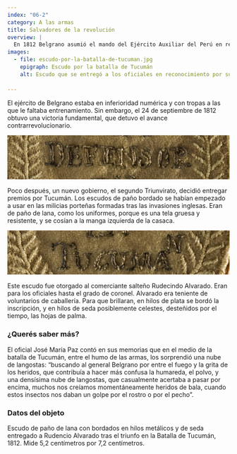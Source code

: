 ```yaml
---
index: "06-2"
category: A las armas
title: Salvadores de la revolución
overview: |
  En 1812 Belgrano asumió el mando del Ejército Auxiliar del Perú en retirada, perseguido por los enemigos. Belgrano ordenó dejar tierra arrasada en Jujuy, marchar con su población y recursos hasta un punto donde resistir. El Triunvirato le ordenó retroceder hasta Córdoba. Pero con apoyo local, Belgrano decidió resistir en Tucumán.
images:
  - file: escudo-por-la-batalla-de-tucuman.jpg
    epigraph: Escudo por la batalla de Tucumán
    alt: Escudo que se entregó a los oficiales en reconocimiento por su participación en la Batalla de Tucumán, el 24 de septiembre de 1812. Es de paño de lana, una tela gruesa y resistente. Se cosían a mano en la manga izquierda de la casaca del uniforme. Está bordado con hilos metálicos, en este caso de plata, para que reluzca el brillo de la leyenda que dice "LA PATRIA A SU DEFENSOR EN TUCUMÁN". La inscripción está rodeada de hojas de palma bordadas en hilo de seda.

---
```


El ejército de Belgrano estaba en inferioridad numérica y con tropas a las que le faltaba entrenamiento. Sin embargo, el 24 de septiembre de 1812 obtuvo una victoria fundamental, que detuvo el avance contrarrevolucionario.

![](./eje06-2-a.jpg)

Poco después, un nuevo gobierno, el segundo Triunvirato, decidió entregar premios por Tucumán. Los escudos de paño bordado se habían empezado a usar en las milicias porteñas formadas tras las invasiones inglesas. Eran de paño de lana, como los uniformes, porque es una tela gruesa y resistente, y se cosían a la manga izquierda de la casaca.

![](./eje06-2-b.jpg)

Este escudo fue otorgado al comerciante salteño Rudecindo Alvarado. Eran para los oficiales hasta el grado de coronel. Alvarado era teniente de voluntarios de caballería.
Para que brillaran, en hilos de plata se bordó la inscripción, y en hilos de seda posiblemente celestes, desteñidos por el tiempo, las hojas de palma.


### ¿Querés saber más?

El oficial José María Paz contó en sus memorias que en el medio de la batalla de Tucumán, entre el humo de las armas, los sorprendió una nube de langostas:
“buscando al general Belgrano por entre el fuego y la grita de los heridos, que contribuía a hacer más confusa la humareda, el polvo, y una densísima nube de langostas, que casualmente acertaba a pasar por encima, muchos nos creíamos momentáneamente heridos de bala, cuando estos insectos nos daban un golpe por el rostro o por el pecho”.

### Datos del objeto

Escudo de paño de lana con bordados en hilos metálicos y de seda entregado a Rudencio Alvarado tras el triunfo en la Batalla de Tucumán, 1812. Mide 5,2 centímetros por 7,2 centímetros.


